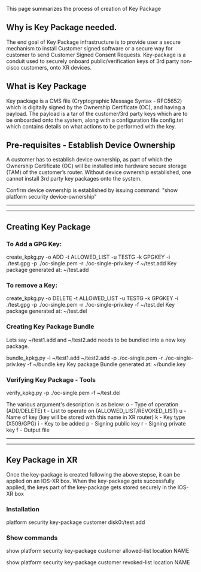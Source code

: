 This page summarizes the process of creation of Key Package


## Why is Key Package needed.

The end goal of Key Package infrastructure is to provide user a secure mechanism to install Customer signed software or a secure way for customer to send Customer Signed Consent Requests. Key-package is a conduit used to securely onboard public/verification keys of 3rd party non-cisco customers, onto XR devices.


## What is Key Package

Key package is a CMS file (Cryptographic Message Syntax - RFC5652) which is digitally signed by the Ownership Certificate (OC), and having a payload. The payload is a tar of the customer/3rd party keys which are to be onboarded onto the system, along with a configuration file config.txt which contains details on what actions to be performed with the key.

## Pre-requisites - Establish Device Ownership

A customer has to establish device ownership, as part of which the Ownership Certificate (OC) will be installed into hardware secure storage (TAM) of the customer’s router. Without device ownership established, one cannot install 3rd party key packages onto the system. 

Confirm device ownership is established by issuing command: "show platform security device-ownership"

-----------------------------------------------------------------------------------------------------------------------------------
-----------------------------------------------------------------------------------------------------------------------------------

## Creating Key Package

### To Add a GPG Key:
create_kpkg.py -o ADD -t ALLOWED_LIST -u TESTG -k GPGKEY -i ./test.gpg -p ./oc-single.pem -r ./oc-single-priv.key -f ~/test.add
Key package generated at: ~/test.add

### To remove a Key:
create_kpkg.py -o DELETE -t ALLOWED_LIST -u TESTG -k GPGKEY -i ./test.gpg -p ./oc-single.pem -r ./oc-single-priv.key -f ~/test.del
Key package generated at: ~/test.del

### Creating Key Package Bundle
Lets say ~/test1.add and ~/test2.add needs to be bundled into a new key package.

bundle_kpkg.py -l ~/test1.add ~/test2.add -p ./oc-single.pem -r ./oc-single-priv.key -f ~/bundle.key
Key package Bundle generated at: ~/bundle.key

### Verifying Key Package - Tools
verify_kpkg.py -p ./oc-single.pem -f  ~/test.del

The various argument's description is as below:
o - Type of operation (ADD/DELETE)
t - List to operate on (ALLOWED_LIST/REVOKED_LIST)
u - Name of key (key will be stored with this name in XR router)
k - Key type (X509/GPG)
i - Key to be added
p - Signing public key
r - Signing private key
f - Output file 


-----------------------------------------------------------------------------------------------------------------------------------
-----------------------------------------------------------------------------------------------------------------------------------

## Key Package in XR

Once the key-package is created following the above stepse, it can be applied on an IOS-XR box. When the key-package gets successfully 
applied, the keys part of the key-package gets stored securely in the IOS-XR box

### Installation 

platform security key-package customer disk0:/test.add

### Show commands

show platform security key-package customer allowed-list location NAME

show platform security key-package customer revoked-list location NAME

